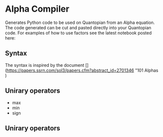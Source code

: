 # Alpha Compiler #
Generates Python code to be used on Quantopian from an Alpha equation.  
The code generated can be cut and pasted directly into your Quantopian
code.  For examples of how to use factors see the latest notebook posted here: [](https://www.quantopian.com/posts/alpha-compiler#581939e7fb861562e4000246 "Alpha Complier Discussion on Quantopian")

## Syntax ##
The syntax is inspired by the document [](https://papers.ssrn.com/sol3/papers.cfm?abstract_id=2701346 "101 Alphas )
## Unirary operators ##

*   max
*   min
*   sign

## Unirary operators ##
